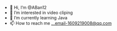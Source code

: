 - 👋 Hi, I’m @ABan12
- 👀 I’m interested in video cliping
- 🌱 I’m currently learning Java 
- 📫 How to reach me ...email-1609219008@qq.com


<!---
ABan12/ABan12 is a ✨ special ✨ repository because its `README.md` (this file) appears on your GitHub profile.
You can click the Preview link to take a look at your changes.
--->
